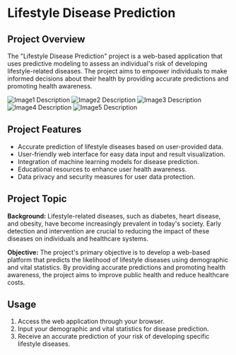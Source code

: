 # Lifestyle Disease Prediction

## Project Overview

The "Lifestyle Disease Prediction" project is a web-based application that uses predictive modeling to assess an individual's risk of developing lifestyle-related diseases. The project aims to empower individuals to make informed decisions about their health by providing accurate predictions and promoting health awareness.

![Image1 Description](images/img1.jpeg)
![Image2 Description](images/img2.jpeg)
![Image3 Description](images/img3.jpeg)
![Image4 Description](images/img4.jpeg)
![Image5 Description](images/img5.jpeg)

## Project Features

- Accurate prediction of lifestyle diseases based on user-provided data.
- User-friendly web interface for easy data input and result visualization.
- Integration of machine learning models for disease prediction.
- Educational resources to enhance user health awareness.
- Data privacy and security measures for user data protection.

## Project Topic

**Background:** Lifestyle-related diseases, such as diabetes, heart disease, and obesity, have become increasingly prevalent in today's society. Early detection and intervention are crucial to reducing the impact of these diseases on individuals and healthcare systems.

**Objective:** The project's primary objective is to develop a web-based platform that predicts the likelihood of lifestyle diseases using demographic and vital statistics. By providing accurate predictions and promoting health awareness, the project aims to improve public health and reduce healthcare costs.

## Usage

1. Access the web application through your browser.
2. Input your demographic and vital statistics for disease prediction.
3. Receive an accurate prediction of your risk of developing specific lifestyle diseases.
